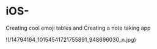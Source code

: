 # iOS-
Creating cool emoji tables and 
Creating a note taking app 


!(/14794164_10154541721755891_948696030_n.jpg)

